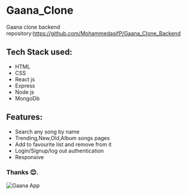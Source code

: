 # Gaana_Clone
Gaana clone backend repository:https://github.com/MohammedasifP/Gaana_Clone_Backend
## Tech Stack used:
<ul>
  <li>HTML</li>
  <li>CSS</li>
  <li>React js</li>
  <li>Express</li>
  <li>Node js</li>
  <li>MongoDb</li>
</ul>

## Features:
<ul>
  <li>Search any song by name</li>
  <li>Trending,New,Old,Album songs pages</li>
  <li>Add to favourite list and remove from it</li>
  <li>Login/Signup/log out authentication</li>
  <li>Responsive</li>
</ul>

### Thanks 😊.
 ![Gaana App](https://i.ibb.co/vPnmMjh/Screenshot-979.png) 
